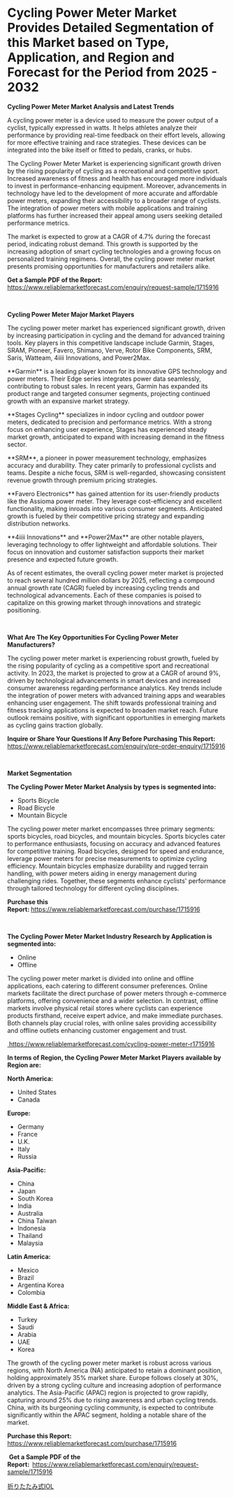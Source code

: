 <p><h1>Cycling Power Meter Market Provides Detailed Segmentation of this Market based on Type, Application, and Region and Forecast for the Period from 2025 - 2032</h1></p><p><strong>Cycling Power Meter Market Analysis and Latest Trends</strong></p>
<p><p>A cycling power meter is a device used to measure the power output of a cyclist, typically expressed in watts. It helps athletes analyze their performance by providing real-time feedback on their effort levels, allowing for more effective training and race strategies. These devices can be integrated into the bike itself or fitted to pedals, cranks, or hubs.</p><p>The Cycling Power Meter Market is experiencing significant growth driven by the rising popularity of cycling as a recreational and competitive sport. Increased awareness of fitness and health has encouraged more individuals to invest in performance-enhancing equipment. Moreover, advancements in technology have led to the development of more accurate and affordable power meters, expanding their accessibility to a broader range of cyclists. The integration of power meters with mobile applications and training platforms has further increased their appeal among users seeking detailed performance metrics.</p><p>The market is expected to grow at a CAGR of 4.7% during the forecast period, indicating robust demand. This growth is supported by the increasing adoption of smart cycling technologies and a growing focus on personalized training regimens. Overall, the cycling power meter market presents promising opportunities for manufacturers and retailers alike.</p></p>
<p><strong>Get a Sample PDF of the Report:&nbsp;</strong> <a href="https://www.reliablemarketforecast.com/enquiry/request-sample/1715916?utm_campaign=1105&utm_medium=2&utm_source=Github&utm_content=ia&utm_term=12012025&utm_id=cycling-power-meter">https://www.reliablemarketforecast.com/enquiry/request-sample/1715916</a></p>
<p>&nbsp;</p>
<p><strong>Cycling Power Meter Major Market Players</strong></p>
<p><p>The cycling power meter market has experienced significant growth, driven by increasing participation in cycling and the demand for advanced training tools. Key players in this competitive landscape include Garmin, Stages, SRAM, Pioneer, Favero, Shimano, Verve, Rotor Bike Components, SRM, Saris, Watteam, 4iiii Innovations, and Power2Max.</p><p>**Garmin** is a leading player known for its innovative GPS technology and power meters. Their Edge series integrates power data seamlessly, contributing to robust sales. In recent years, Garmin has expanded its product range and targeted consumer segments, projecting continued growth with an expansive market strategy.</p><p>**Stages Cycling** specializes in indoor cycling and outdoor power meters, dedicated to precision and performance metrics. With a strong focus on enhancing user experience, Stages has experienced steady market growth, anticipated to expand with increasing demand in the fitness sector.</p><p>**SRM**, a pioneer in power measurement technology, emphasizes accuracy and durability. They cater primarily to professional cyclists and teams. Despite a niche focus, SRM is well-regarded, showcasing consistent revenue growth through premium pricing strategies.</p><p>**Favero Electronics** has gained attention for its user-friendly products like the Assioma power meter. They leverage cost-efficiency and excellent functionality, making inroads into various consumer segments. Anticipated growth is fueled by their competitive pricing strategy and expanding distribution networks.</p><p>**4iiii Innovations** and **Power2Max** are other notable players, leveraging technology to offer lightweight and affordable solutions. Their focus on innovation and customer satisfaction supports their market presence and expected future growth.</p><p>As of recent estimates, the overall cycling power meter market is projected to reach several hundred million dollars by 2025, reflecting a compound annual growth rate (CAGR) fueled by increasing cycling trends and technological advancements. Each of these companies is poised to capitalize on this growing market through innovations and strategic positioning.</p></p>
<p>&nbsp;</p>
<p><strong>What Are The Key Opportunities For Cycling Power Meter Manufacturers?</strong></p>
<p><p>The cycling power meter market is experiencing robust growth, fueled by the rising popularity of cycling as a competitive sport and recreational activity. In 2023, the market is projected to grow at a CAGR of around 9%, driven by technological advancements in smart devices and increased consumer awareness regarding performance analytics. Key trends include the integration of power meters with advanced training apps and wearables enhancing user engagement. The shift towards professional training and fitness tracking applications is expected to broaden market reach. Future outlook remains positive, with significant opportunities in emerging markets as cycling gains traction globally.</p></p>
<p><strong>Inquire or Share Your Questions If Any Before Purchasing This Report:</strong> <a href="https://www.reliablemarketforecast.com/enquiry/pre-order-enquiry/1715916?utm_campaign=1105&utm_medium=2&utm_source=Github&utm_content=ia&utm_term=12012025&utm_id=cycling-power-meter">https://www.reliablemarketforecast.com/enquiry/pre-order-enquiry/1715916</a></p>
<p>&nbsp;</p>
<p><strong>Market Segmentation</strong></p>
<p><strong>The Cycling Power Meter Market Analysis by types is segmented into:</strong></p>
<p><ul><li>Sports Bicycle</li><li>Road Bicycle</li><li>Mountain Bicycle</li></ul></p>
<p><p>The cycling power meter market encompasses three primary segments: sports bicycles, road bicycles, and mountain bicycles. Sports bicycles cater to performance enthusiasts, focusing on accuracy and advanced features for competitive training. Road bicycles, designed for speed and endurance, leverage power meters for precise measurements to optimize cycling efficiency. Mountain bicycles emphasize durability and rugged terrain handling, with power meters aiding in energy management during challenging rides. Together, these segments enhance cyclists' performance through tailored technology for different cycling disciplines.</p></p>
<p><strong>Purchase this Report:&nbsp;</strong><a href="https://www.reliablemarketforecast.com/purchase/1715916?utm_campaign=1105&utm_medium=2&utm_source=Github&utm_content=ia&utm_term=12012025&utm_id=cycling-power-meter">https://www.reliablemarketforecast.com/purchase/1715916</a></p>
<p>&nbsp;</p>
<p><strong>The Cycling Power Meter Market Industry Research by Application is segmented into:</strong></p>
<p><ul><li>Online</li><li>Offline</li></ul></p>
<p><p>The cycling power meter market is divided into online and offline applications, each catering to different consumer preferences. Online markets facilitate the direct purchase of power meters through e-commerce platforms, offering convenience and a wider selection. In contrast, offline markets involve physical retail stores where cyclists can experience products firsthand, receive expert advice, and make immediate purchases. Both channels play crucial roles, with online sales providing accessibility and offline outlets enhancing customer engagement and trust.</p></p>
<p><a href="https://www.reliablemarketforecast.com/cycling-power-meter-r1715916?utm_campaign=1105&utm_medium=2&utm_source=Github&utm_content=ia&utm_term=12012025&utm_id=cycling-power-meter">&nbsp;https://www.reliablemarketforecast.com/cycling-power-meter-r1715916</a></p>
<p><strong>In terms of Region, the Cycling Power Meter Market Players available by Region are:</strong></p>
<p>
    <p> <strong> North America: </strong>
        <ul>
            <li>United States</li>
            <li>Canada</li>
        </ul>
        </p> 
    <p> <strong> Europe: </strong>
        <ul>
            <li>Germany</li>
            <li>France</li>
            <li>U.K.</li>
            <li>Italy</li>
            <li>Russia</li>
        </ul>
        </p> 
    <p> <strong> Asia-Pacific: </strong>
        <ul>
            <li>China</li>
            <li>Japan</li>
            <li>South Korea</li>
            <li>India</li>
            <li>Australia</li>
            <li>China Taiwan</li>
            <li>Indonesia</li>
            <li>Thailand</li>
            <li>Malaysia</li>
        </ul>
        </p> 
    <p> <strong> Latin America: </strong>
        <ul>
            <li>Mexico</li>
            <li>Brazil</li>
            <li>Argentina Korea</li>
            <li>Colombia</li>
        </ul>
        </p> 
    <p> <strong> Middle East & Africa: </strong>
        <ul>
            <li>Turkey</li>
            <li>Saudi</li>
            <li>Arabia</li>
            <li>UAE</li>
            <li>Korea</li>
        </ul>
    </p>
    </p>
<p><p>The growth of the cycling power meter market is robust across various regions, with North America (NA) anticipated to retain a dominant position, holding approximately 35% market share. Europe follows closely at 30%, driven by a strong cycling culture and increasing adoption of performance analytics. The Asia-Pacific (APAC) region is projected to grow rapidly, capturing around 25% due to rising awareness and urban cycling trends. China, with its burgeoning cycling community, is expected to contribute significantly within the APAC segment, holding a notable share of the market.</p></p>
<p><strong>Purchase this Report: </strong><a href="https://www.reliablemarketforecast.com/purchase/1715916?utm_campaign=1105&utm_medium=2&utm_source=Github&utm_content=ia&utm_term=12012025&utm_id=cycling-power-meter">https://www.reliablemarketforecast.com/purchase/1715916</a></p>
<p>&nbsp;<strong>Get a Sample PDF of the Report:&nbsp;&nbsp;</strong><a href="https://www.reliablemarketforecast.com/enquiry/request-sample/1715916?utm_campaign=1105&utm_medium=2&utm_source=Github&utm_content=ia&utm_term=12012025&utm_id=cycling-power-meter">https://www.reliablemarketforecast.com/enquiry/request-sample/1715916</a></p>
<p><strong></strong></p>
<p><p><a href="https://github.com/lababdou/Market-Research-Report-List-6/blob/main/884085029949.md?utm_campaign=1105&utm_medium=2&utm_source=Github&utm_content=ia&utm_term=12012025&utm_id=cycling-power-meter">折りたたみ式IOL</a></p></p>